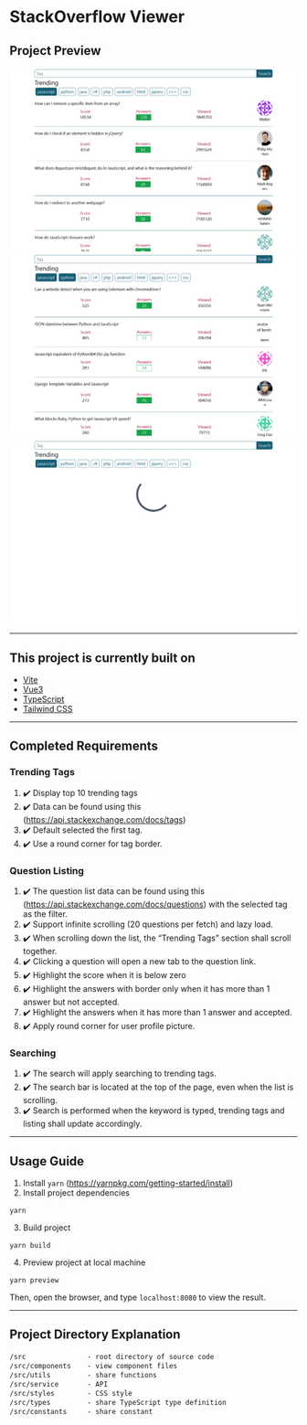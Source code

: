 # StackOverflow Viewer

## Project Preview
![preview image](./public/preview/01.png)
![preview image](./public/preview/02.png)
![preview image](./public/preview/03.png)

- - -

## This project is currently built on
* [Vite](https://vitejs.dev/)
* [Vue3](https://vuejs.org/)
* [TypeScript](https://www.typescriptlang.org/)
* [Tailwind CSS](https://tailwindcss.com/)

- - -

## Completed Requirements
### Trending Tags
1. :heavy_check_mark: Display top 10 trending tags
2. :heavy_check_mark: Data can be found using this (https://api.stackexchange.com/docs/tags)
3. :heavy_check_mark: Default selected the first tag.
4. :heavy_check_mark: Use a round corner for tag border.
### Question Listing
1. :heavy_check_mark: The question list data can be found using this
(https://api.stackexchange.com/docs/questions) with the selected tag as the filter.
2. :heavy_check_mark: Support infinite scrolling (20 questions per fetch) and lazy load.
3. :heavy_check_mark: When scrolling down the list, the “Trending Tags” section shall scroll together.
4. :heavy_check_mark: Clicking a question will open a new tab to the question link.
5. :heavy_check_mark: Highlight the score when it is below zero
6. :heavy_check_mark: Highlight the answers with border only when it has more than 1 answer but not accepted.
7. :heavy_check_mark: Highlight the answers when it has more than 1 answer and accepted.
8. :heavy_check_mark: Apply round corner for user profile picture.
### Searching
1. :heavy_check_mark: The search will apply searching to trending tags.
2. :heavy_check_mark: The search bar is located at the top of the page, even when the list is scrolling.
3. :heavy_check_mark: Search is performed when the keyword is typed, trending tags and listing shall update
accordingly.

- - -

## Usage Guide
1. Install `yarn` (https://yarnpkg.com/getting-started/install)
2. Install project dependencies
```
yarn
```
3. Build project
```
yarn build
```
4. Preview project at local machine
```
yarn preview
```
Then, open the browser, and type `localhost:8080` to view the result.

- - -

## Project Directory Explanation
    /src               - root directory of source code
    /src/components    - view component files
    /src/utils         - share functions
    /src/service       - API
    /src/styles        - CSS style
    /src/types         - share TypeScript type definition
    /src/constants     - share constant
